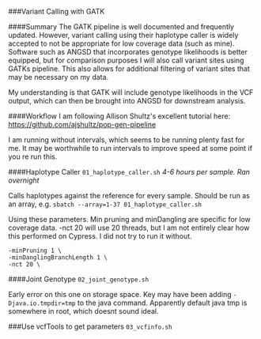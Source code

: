 ###Variant Calling with GATK

####Summary
The GATK pipeline is well documented and frequently updated. However, variant calling using their haplotype caller is widely accepted to not be appropriate for low coverage data (such as mine). Software such as ANGSD that incorporates genotype likelihoods is better equipped, but for comparison purposes I will also call variant sites using GATKs pipeline. This also allows for additional filtering of variant sites that may be necessary on my data.

My understanding is that GATK will include genotype likelihoods in the VCF output, which can then be brought into ANGSD for downstream analysis.

####Workflow
I am following Allison Shultz's excellent tutorial here:
https://github.com/ajshultz/pop-gen-pipeline

I am running without intervals, which seems to be running plenty fast for me. It may be worthwhile to run intervals to improve speed at some point if you re run this.

####Haplotype Caller
`01_haplotype_caller.sh`
*4-6 hours per sample. Ran overnight*

Calls haplotypes against the reference for every sample. Should be run as an array, e.g. `sbatch --array=1-37 01_haplotype_caller.sh`

Using these parameters. Min pruning and minDangling are specific for low coverage data. -nct 20 will use 20 threads, but I am not entirely clear how this performed on Cypress. I did not try to run it without.
```
-minPruning 1 \
-minDanglingBranchLength 1 \
-nct 20 \
```

####Joint Genotype
`02_joint_genotype.sh`

Early error on this one on storage space. Key may have been adding `-Djava.io.tmpdir=tmp` to the java command. Apparently default java tmp is somewhere in root, which doesnt sound ideal.

###Use vcfTools to get parameters
`03_vcfinfo.sh`
